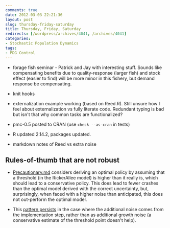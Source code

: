 ```yaml
---
comments: true
date: 2012-03-03 22:21:36
layout: post
slug: thursday-friday-saturday
title: Thursday, Friday, Saturday
redirects: [/wordpress/archives/4041, /archives/4041]
categories:
- Stochastic Population Dynamics
tags:
- PDG Control
---
```




  * forage fish seminar - Patrick and Jay with interesting stuff.  Sounds like compensating benefits due to quality-response (larger fish) and stock effect (easier to find) will be more minor in this fishery, but demand response be compensating.



  * knit hooks



  * externalization example working (based on Reed.R).  Still unsure how I feel about externalization vs fully literate code.  Redundant typing is bad but isn't that why common tasks are functionalized?


  * pmc-0.5 posted to CRAN (use `check --as-cran` in tests)


  * R updated 2.14.2, packages updated.  


  * markdown notes of Reed vs extra noise





## Rules-of-thumb that are not robust







  * [Precautionary.md](https://github.com/cboettig/pdg_control/blob/9ade7cffe7f50b58622062040344c9c1bde3f70f/inst/examples/precautionary.md) considers deriving an optimal policy by assuming that a threshold (in the RickerAllee model) is higher than it really is, which should lead to a conservative policy. This does lead to fewer crashes than the optimal model derived with the correct uncertainty, but, surprisingly, when faced with a higher noise than anticipated, this does not out-perform the optimal model.   


  * This [pattern persists](https://github.com/cboettig/pdg_control/blob/9ade7cffe7f50b58622062040344c9c1bde3f70f/inst/examples/perfect_policy_imperfect_implement.md) in the case where the additional noise comes from the implementation step, rather than as additional growth noise (a conservative estimate of the threshold point doesn't help).  


  * [Overestimating the growth noise](https://github.com/cboettig/pdg_control/blob/9ade7cffe7f50b58622062040344c9c1bde3f70f/inst/examples/ppii_movenoise.md) cannot compensate for underestimating the implementation noise(?)


  * A basic example of the [impact of underestimating the growth noise](https://github.com/cboettig/pdg_control/blob/1d993d4eedbd90e51f853a3419ca86e757442848/inst/examples/wrong_noise.md).



[Progress as told by the commit logs](https://github.com/cboettig/pdg_control/commits/master).

